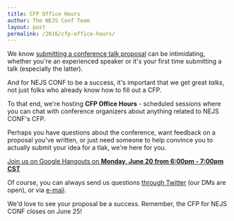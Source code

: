 ```yaml
---
title: CFP Office Hours
author: The NEJS Conf Team
layout: post
permalink: /2016/cfp-office-hours/
---
```


We know [submitting a conference talk proposal][cfp] can be intimidating, whether you're an experienced speaker or it's your first time submitting a talk (especially the latter).

And for NEJS CONF to be a success, it's important that we get great *talks*, not just folks who already know how to fill out a CFP.

To that end, we're hosting **CFP Office Hours** - scheduled sessions where you can chat with conference organizers about anything related to NEJS CONF's CFP.

Perhaps you have questions about the conference, want feedback on a proposal you've written, or just need someone to help convince you to actually submit your idea for a tlak, we're here for you.

[Join us on Google Hangouts on **Monday, June 20 from 6:00pm - 7:00pm CST**][hangout]

Of course, you can always send us questions [through Twitter][twitter] (our DMs are open), or via [e-mail][email].

We'd love to see your proposal be a success. Remember, the CFP for NEJS CONF closes on June 25!

[cfp]: /2016/call-for-proposals/
[hangout]: https://hangouts.google.com/call/n5r2deqlnfb6lem6x6dtxxvzdye<Paste>
[twitter]: https://twitter.com/nejsconf
[email]: mailto:organizers@nejsconf.com
